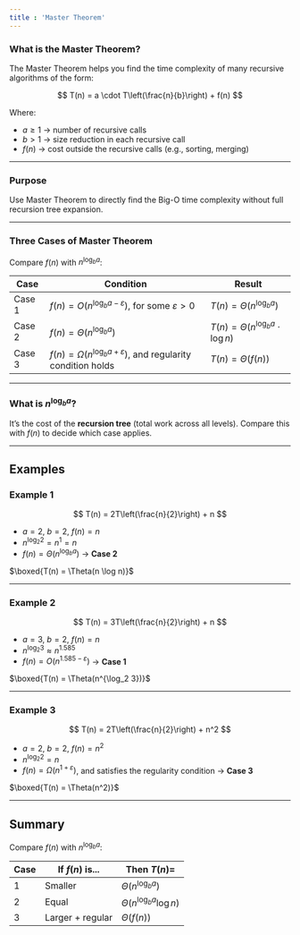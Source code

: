 ```yaml
---
title : 'Master Theorem'
---
```




### What is the Master Theorem?

The Master Theorem helps you find the time complexity of many recursive algorithms of the form:

$$
T(n) = a \cdot T\left(\frac{n}{b}\right) + f(n)
$$

Where:

* $a \geq 1$ → number of recursive calls
* $b > 1$ → size reduction in each recursive call
* $f(n)$ → cost outside the recursive calls (e.g., sorting, merging)

---

###  Purpose

Use Master Theorem to directly find the Big-O time complexity without full recursion tree expansion.

---

###  Three Cases of Master Theorem

Compare $f(n)$ with $n^{\log_b a}$:

| Case   | Condition                                                                   | Result                                     |
| ------ | --------------------------------------------------------------------------- | ------------------------------------------ |
| Case 1 | $f(n) = O(n^{\log_b a - \varepsilon})$, for some $\varepsilon > 0$          | $T(n) = \Theta(n^{\log_b a})$              |
| Case 2 | $f(n) = \Theta(n^{\log_b a})$                                               | $T(n) = \Theta(n^{\log_b a} \cdot \log n)$ |
| Case 3 | $f(n) = \Omega(n^{\log_b a + \varepsilon})$, and regularity condition holds | $T(n) = \Theta(f(n))$                      |

---

### What is $n^{\log_b a}$?

It’s the cost of the **recursion tree** (total work across all levels).
Compare this with $f(n)$ to decide which case applies.

---

##  Examples

### Example 1

$$
T(n) = 2T\left(\frac{n}{2}\right) + n
$$

* $a = 2$, $b = 2$, $f(n) = n$
* $n^{\log_2 2} = n^1 = n$
* $f(n) = \Theta(n^{\log_b a})$ → **Case 2**

$\boxed{T(n) = \Theta(n \log n)}$

---

### Example 2

$$
T(n) = 3T\left(\frac{n}{2}\right) + n
$$

* $a = 3$, $b = 2$, $f(n) = n$
* $n^{\log_2 3} \approx n^{1.585}$
* $f(n) = O(n^{1.585 - \varepsilon})$ → **Case 1**

$\boxed{T(n) = \Theta(n^{\log_2 3})}$

---

### Example 3

$$
T(n) = 2T\left(\frac{n}{2}\right) + n^2
$$

* $a = 2$, $b = 2$, $f(n) = n^2$
* $n^{\log_2 2} = n$
* $f(n) = \Omega(n^{1 + \varepsilon})$, and satisfies the regularity condition → **Case 3**

$\boxed{T(n) = \Theta(n^2)}$

---



##  Summary 

Compare $f(n)$ with $n^{\log_b a}$:

| Case | If $f(n)$ is...  | Then $T(n) =$                 |
| ---- | ---------------- | ----------------------------- |
| 1    | Smaller          | $\Theta(n^{\log_b a})$        |
| 2    | Equal            | $\Theta(n^{\log_b a} \log n)$ |
| 3    | Larger + regular | $\Theta(f(n))$                |
